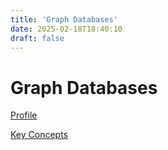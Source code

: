 ```yaml
---
title: 'Graph Databases'
date: 2025-02-18T18:40:10
draft: false
---
```


# Graph Databases

[Profile](Graph%20Databases%2010295f512a294b868cf46f73ca740dff/Profile%2037ee30980fa74029b0e23e33811941d2.md)

[Key Concepts](Graph%20Databases%2010295f512a294b868cf46f73ca740dff/Key%20Concepts%20077258ba0a79469aa22071c89f79766b.md)
